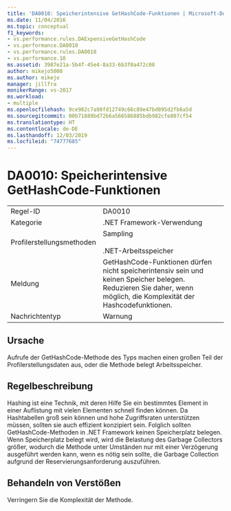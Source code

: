 ```yaml
---
title: 'DA0010: Speicherintensive GetHashCode-Funktionen | Microsoft-Dokumentation'
ms.date: 11/04/2016
ms.topic: conceptual
f1_keywords:
- vs.performance.rules.DAExpensiveGetHashCode
- vs.performance.DA0010
- vs.performance.rules.DA0010
- vs.performance.10
ms.assetid: 3987e21a-5b4f-45e4-8a33-6b3f0a472c08
author: mikejo5000
ms.author: mikejo
manager: jillfra
monikerRange: vs-2017
ms.workload:
- multiple
ms.openlocfilehash: 9ce982c7a98fd12749c66c89e47bd895d2fb6a5d
ms.sourcegitcommit: 00b71889bd72b6a566586885bdb982cfe807cf54
ms.translationtype: HT
ms.contentlocale: de-DE
ms.lasthandoff: 12/03/2019
ms.locfileid: "74777685"
---
```

# <a name="da0010-expensive-gethashcode"></a>DA0010: Speicherintensive GetHashCode-Funktionen

|||
|-|-|
|Regel-ID|DA0010|
|Kategorie|.NET Framework-Verwendung|
|Profilerstellungsmethoden|Sampling<br /><br /> .NET-Arbeitsspeicher|
|Meldung|GetHashCode-Funktionen dürfen nicht speicherintensiv sein und keinen Speicher belegen. Reduzieren Sie daher, wenn möglich, die Komplexität der Hashcodefunktionen.|
|Nachrichtentyp|Warnung|

## <a name="cause"></a>Ursache
 Aufrufe der GetHashCode-Methode des Typs machen einen großen Teil der Profilerstellungsdaten aus, oder die Methode belegt Arbeitsspeicher.

## <a name="rule-description"></a>Regelbeschreibung
 Hashing ist eine Technik, mit deren Hilfe Sie ein bestimmtes Element in einer Auflistung mit vielen Elementen schnell finden können. Da Hashtabellen groß sein können und hohe Zugriffsraten unterstützen müssen, sollten sie auch effizient konzipiert sein. Folglich sollten GetHashCode-Methoden in .NET Framework keinen Speicherplatz belegen. Wenn Speicherplatz belegt wird, wird die Belastung des Garbage Collectors größer, wodurch die Methode unter Umständen nur mit einer Verzögerung ausgeführt werden kann, wenn es nötig sein sollte, die Garbage Collection aufgrund der Reservierungsanforderung auszuführen.

## <a name="how-to-fix-violations"></a>Behandeln von Verstößen
 Verringern Sie die Komplexität der Methode.
